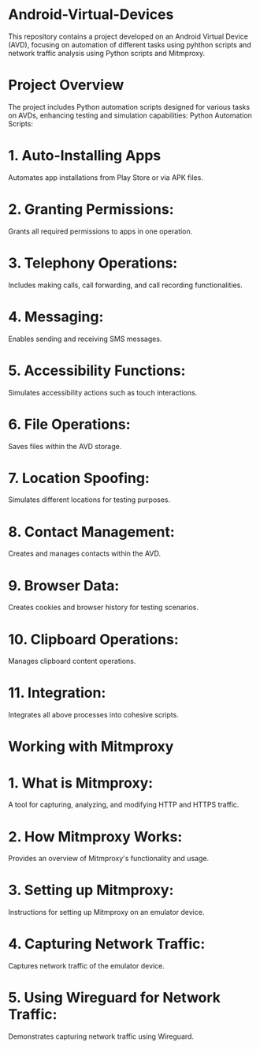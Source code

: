 # Android-Virtual-Devices
This repository contains a project developed on an Android Virtual Device (AVD), focusing on automation of different tasks using pyhthon scripts and network traffic analysis using Python scripts and Mitmproxy.

# Project Overview
The project includes Python automation scripts designed for various tasks on AVDs, enhancing testing and simulation capabilities:
Python Automation Scripts:

# 1. Auto-Installing Apps
Automates app installations from Play Store or via APK files.

# 2. Granting Permissions:
Grants all required permissions to apps in one operation.

# 3. Telephony Operations:
Includes making calls, call forwarding, and call recording functionalities.

# 4. Messaging:
Enables sending and receiving SMS messages.

# 5. Accessibility Functions:
Simulates accessibility actions such as touch interactions.

# 6. File Operations:
Saves files within the AVD storage.

# 7. Location Spoofing:
Simulates different locations for testing purposes.

# 8. Contact Management:
Creates and manages contacts within the AVD.

# 9. Browser Data:
Creates cookies and browser history for testing scenarios.

# 10. Clipboard Operations:
Manages clipboard content operations.

# 11. Integration:
Integrates all above processes into cohesive scripts.

# Working with Mitmproxy

# 1. What is Mitmproxy:
A tool for capturing, analyzing, and modifying HTTP and HTTPS traffic.

# 2. How Mitmproxy Works:
Provides an overview of Mitmproxy's functionality and usage.

# 3. Setting up Mitmproxy:
Instructions for setting up Mitmproxy on an emulator device.

# 4. Capturing Network Traffic:
Captures network traffic of the emulator device.

# 5. Using Wireguard for Network Traffic:
Demonstrates capturing network traffic using Wireguard.
